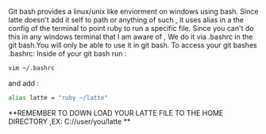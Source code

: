 Git bash provides a linux/unix like enviorment on windows using bash. Since latte doesn't add it self to path or anything of such , 
it uses alias in a the config of the terminal to point ruby to run a specific file. Since you can't do this in any windows terminal that I am aware of ,
We do it via .bashrc in the git bash.You will only be able to use it in git bash.
To access your git bashes .bashrc:
Inside of your git bash run :
``` sh
vim ~/.bashrc
```
and add :
``` sh
alias latte = "ruby ~/latte"
```
**REMEMBER TO DOWN LOAD YOUR LATTE FILE TO THE HOME DIRECTORY ,EX: C://user/you/latte **
